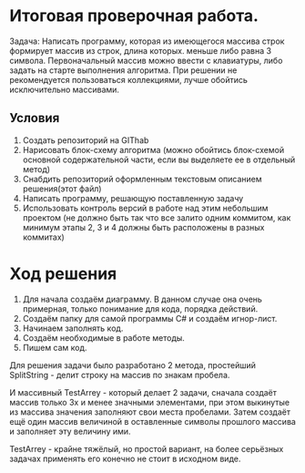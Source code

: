 # Итоговая проверочная работа.

Задача: Написать программу, которая из имеющегося массива строк формирует массив из строк, длина которых.
меньше либо равна 3 символа. Первоначальный массив можно ввести с клавиатуры, либо задать на старте
выполнения алгоритма. При решении не рекомендуется пользоваться коллекциями, лучше обойтись
исключительно массивами.

## Условия

1. Создать репозиторий на GIThab
2. Нарисовать блок-схему алгоритма (можно обойтись блок-схемой основной содержательной части, если вы выделяете ее в отдельный метод)
3. Снабдить репозиторий оформленным текстовым описанием решения(этот файл)
4. Написать программу, решающую поставленную задачу
5. Использовать контроль версий в работе над этим небольшим проектом (не должно быть так что все залито одним коммитом, как минимум этапы 2, 3 и 4 должны быть расположены в разных коммитах)

# Ход решения

1. Для начала создаём диаграмму. В данном случае она очень примерная, только понимание для кода, порядка действий.
2. Создаём папку для самой программы С# и создаём игнор-лист.
3. Начинаем заполнять код.
4. Создаём необходимые в работе методы.
5. Пишем сам код.

Для решения задачи было разработано 2 метода, простейший SplitString - делит строку на массив по знакам пробела.

И массивный TestArrey - который делает 2 задачи, сначала создаёт массив только 3х и менее значными элементами, при этом выкинутые из массива значения заполняют свои места пробелами. Затем создаёт ещё один массив величиной в оставленные символы прошлого массива и заполняет эту величину ими.

TestArrey - крайне тяжёлый, но простой вариант, на более серьёзных задачах применять его конечно не стоит в исходном виде.

